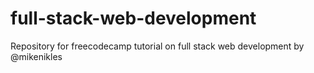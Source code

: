 # full-stack-web-development
Repository for freecodecamp tutorial on full stack web development by @mikenikles

